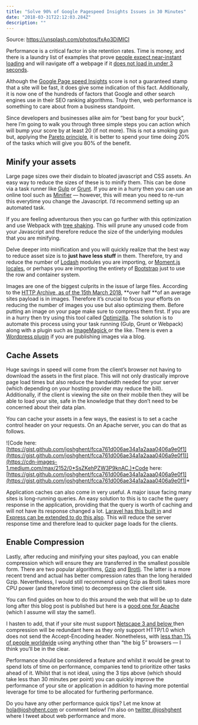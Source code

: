 ```yaml
---
title: "Solve 90% of Google Pagespeed Insights Issues in 30 Minutes"
date: "2018-03-31T22:12:03.284Z"
description: ""
---
```


Source: https://unsplash.com/photos/fxAo3DiMICI

Performance is a critical factor in site retention rates. Time is money, and there is a laundry list of examples that prove [people expect near-instant loading](http://loadstorm.com/2014/04/infographic-web-performance-impacts-conversion-rates/) and will navigate off a webpage if it [does not load in under 3 seconds](https://www.nytimes.com/2012/03/01/technology/impatient-web-users-flee-slow-loading-sites.html?pagewanted=all).

Although the [Google Page speed Insights](https://developers.google.com/speed/pagespeed/insights/) score is not a guaranteed stamp that a site will be fast, it does give some indication of this fact. Additionally, it is now one of the hundreds of factors that Google and other search engines use in their SEO ranking algorithms. Truly then, web performance is something to care about from a business standpoint.

Since developers and businesses alike aim for “best bang for your buck”, here I’m going to walk you through three simple steps you can action which will bump your score by at least 20 (if not more). This is not a smoking gun but, applying the [Pareto principle](https://betterexplained.com/articles/understanding-the-pareto-principle-the-8020-rule/), it is better to spend your time doing 20% of the tasks which will give you 80% of the benefit.

## Minify your assets

Large page sizes owe their disdain to bloated javascript and CSS assets. An easy way to reduce the sizes of these is to minify them. This can be done via a task runner like [Gulp](https://gulpjs.com/) or [Grunt](https://gruntjs.com/). If you are in a hurry then you can use an online tool such as [Minifier](https://www.minifier.org/) — however, this will mean you need to re-run this everytime you change the Javascript. I’d recommend setting up an automated task.

If you are feeling adventurous then you can go further with this optimization and use Webpack with [tree shaking](https://webpack.js.org/guides/tree-shaking/). This will prune any unused code from your Javascript and therefore reduce the size of the underlying modules that you are minifying.

Delve deeper into minification and you will quickly realize that the best way to reduce asset size is to **just have less stuff** in them. Therefore, try and reduce the number of [Lodash](https://lodash.com/) modules you are importing, or [Moment.js locales](https://momentjs.com/docs/), or perhaps you are importing the entirety of [Bootstrap](https://getbootstrap.com/) just to use the row and container system.

Images are one of the biggest culprits in the issue of large files. According to the [HTTP Archive, as of the 15th March 2018](http://httparchive.org/interesting.php?a=All&l=Mar%2015%202018), **over half **of an average sites payload is in images. Therefore it’s crucial to focus your efforts on reducing the number of images you use but also optimizing them. Before putting an image on your page make sure to compress them first. If you are in a hurry then try using this tool called [Optimizilla](http://optimizilla.com/). The solution is to automate this process using your task running (Gulp, Grunt or Webpack) along with a plugin such as [ImageMagick ](https://www.imagemagick.org/script/index.php)or the like. There is even a [Wordpress plugin](https://en-gb.wordpress.org/plugins/ewww-image-optimizer/) if you are publishing images via a blog.

## Cache Assets

Huge savings in speed will come from the client’s browser not having to download the assets in the first place. This will not only drastically improve page load times but also reduce the bandwidth needed for your server (which depending on your hosting provider may reduce the bill). Additionally, if the client is viewing the site on their mobile then they will be able to load your site, safe in the knowledge that they don’t need to be concerned about their data plan.

You can cache your assets in a few ways, the easiest is to set a cache control header on your requests. On an Apache server, you can do that as follows.

![Code here: [https://gist.github.com/joshghent/fcca761d006ae34a1a2aaa0406a9e0f1](https://gist.github.com/joshghent/fcca761d006ae34a1a2aaa0406a9e0f1)](https://cdn-images-1.medium.com/max/2152/0*SsZKehPZW3P9knAC.)*Code here: [https://gist.github.com/joshghent/fcca761d006ae34a1a2aaa0406a9e0f1](https://gist.github.com/joshghent/fcca761d006ae34a1a2aaa0406a9e0f1)*

Application caches can also come in very useful. A major issue facing many sites is long-running queries. An easy solution to this is to cache the query response in the application, providing that the query is worth of caching and will not have its response changed a lot. [Laravel has this built in](https://laravel.com/docs/5.6/cache) and [Express can be extended to do this also](https://www.sohamkamani.com/blog/2016/10/14/make-your-node-server-faster-with-redis-cache/). This will reduce the server response time and therefore lead to quicker page loads for the clients.

## Enable Compression

Lastly, after reducing and minifying your sites payload, you can enable compression which will ensure they are transferred in the smallest possible form. There are two popular algorithms, [Gzip](http://www.gzip.org/) and [Brotli](https://github.com/google/brotli). The latter is a more recent trend and actual has better compression rates than the long heralded Gzip. Nevertheless, I would still recommend using Gzip as Brotli takes more CPU power (and therefore time) to decompress on the client side.

You can find guides on how to do this around the web that will be up to date long after this blog post is published but here is a [good one for Apache](https://varvy.com/pagespeed/enable-compression.html) (which I assume will stay the same!).

I hasten to add, that if your site must support [Netscape 3 and below ](http://schroepl.net/projekte/mod_gzip/browser.htm)then compression will be redundant here as they only support HTTP/1.0 which does not send the Accept-Encoding header. Nonetheless, with [less than 1% of people worldwide](http://gs.statcounter.com/browser-market-share) using anything other than “the big 5” browsers — I think you’ll be in the clear.

Performance should be considered a feature and whilst it would be great to spend lots of time on performance, companies tend to prioritize other tasks ahead of it. Whilst that is not ideal, using the 3 tips above (which should take less than 30 minutes per point) you can quickly improve the performance of your site or application in addition to having more potential leverage for time to be allocated for furthering performance.

Do you have any other performance quick tips? Let me know at [hola@joshghent.com](mailto:hola@joshghent.com) or comment below! I’m also on [twitter @joshghent](https://twitter.com/joshghent?lang=en) where I tweet about web performance and more.
